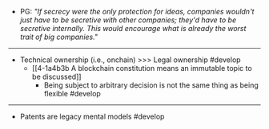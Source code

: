 - PG:
	*"If secrecy were the only protection for ideas, companies wouldn't just have to be secretive with other companies; they'd have to be secretive internally. This would encourage what is already the worst trait of big companies."*
---
- Technical ownership (i.e., onchain) >>> Legal ownership #develop
  - [[4-1a4b3b A blockchain constitution means an immutable topic to be discussed]]
    - Being subject to arbitrary decision is not the same thing as being flexible #develop
---
- Patents are legacy mental models #develop
